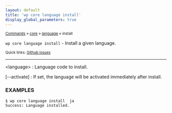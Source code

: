 ```yaml
---
layout: default
title: 'wp core language install'
display_global_parameters: true
---
```


<small>[Commands](/commands/) &raquo; [core](/commands/core/) &raquo; [language](/commands/core/language/) &raquo; install</small>

`wp core language install` - Install a given language.

<small>Quick links: <a href="https://github.com/wp-cli/wp-cli/issues?q=is%3Aopen+label%3Acommand%3Acore-language-install+sort%3Aupdated-desc">Github issues</a></small>

<hr />

&lt;language&gt;
: Language code to install.

[\--activate]
: If set, the language will be activated immediately after install.

### EXAMPLES

    $ wp core language install  ja
    Success: Language installed.



